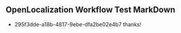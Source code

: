 ## OpenLocalization Workflow Test MarkDown
* 295f3dde-a18b-4817-9ebe-dfa2be02e4b7 
thanks!<!--HONumber=Mar16_HO2-->
